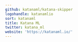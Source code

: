 ```yaml
---
github: katanaml/katana-skipper
logohandle: katanamlio
sort: katanaml
title: Katana ML
twitter: katana_ml
website: 'https://katanaml.io/'
---
```

